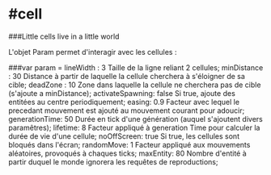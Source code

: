 #cell
====

###Little cells live in a little world


L'objet Param permet d'interagir avec les cellules : 

###var param = 
	lineWidth : 		3		Taille de la ligne reliant 2 cellules;
	minDistance :		30		Distance à partir de laquelle la cellule cherchera à s'éloigner de sa cible;
	deadZone :			10		Zone dans laquelle la cellule ne cherchera pas de cible (s'ajoute a minDistance);
	activateSpawning:	false	Si true, ajoute des entitées au centre periodiquement;
	easing:				0.9		Facteur avec lequel le precedant mouvement est ajouté au mouvement courant pour adoucir;
	generationTime: 	50		Durée en tick d'une génération (auquel s'ajoutent divers paramêtres);
	lifetime: 			8		Facteur appliqué à generation Time pour calculer la durée de vie d'une cellule;
	noOffScreen: 		true	Si true, les cellules sont bloqués dans l'écran;
	randomMove: 		1		Facteur appliqué aux mouvements aléatoires, provoqués à chaques ticks;
	maxEntity:			80		Nombre d'entité à partir duquel le monde ignorera les requêtes de reproductions;
	
